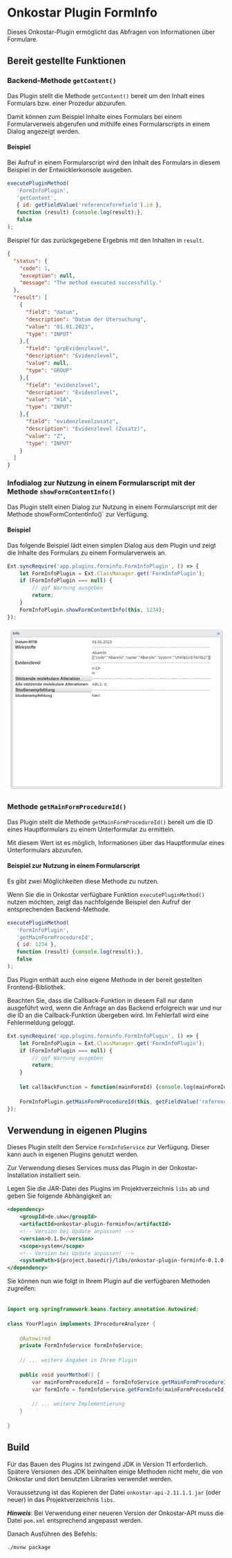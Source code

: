 # Onkostar Plugin FormInfo

Dieses Onkostar-Plugin ermöglicht das Abfragen von Informationen über Formulare.

## Bereit gestellte Funktionen

### Backend-Methode `getContent()`

Das Plugin stellt die Methode `getContent()` bereit um den Inhalt eines Formulars bzw. einer Prozedur abzurufen.

Damit können zum Beispiel Inhalte eines Formulars bei einem Formularverweis abgerufen und mithilfe
eines Formularscripts in einem Dialog angezeigt werden.

#### Beispiel

Bei Aufruf in einem Formularscript wird den Inhalt des Formulars in diesem Beispiel in der Entwicklerkonsole ausgeben.

```javascript
executePluginMethod(
   'FormInfoPlugin',
   'getContent',
   { id: getFieldValue('referenceformfield').id },
   function (result) {console.log(result);},
   false
);
```

Beispiel für das zurückgegebene Ergebnis mit den Inhalten in `result`.

```json
{
  "status": {
    "code": 1,
    "exception": null,
    "message": "The method executed successfully."
  },
  "result": [
    {
      "field": "datum",
      "description": "Datum der Utersuchung",
      "value": "01.01.2023",
      "type": "INPUT"
    },{
      "field": "grpEvidenzlevel",
      "description": "Evidenzlevel",
      "value": null,
      "type": "GROUP"
    },{
      "field": "evidenzlevel",
      "description": "Evidenzlevel",
      "value": "m1A",
      "type": "INPUT"
    },{
      "field": "evidenzlevelzusatz",
      "description": "Evidenzlevel (Zusatz)",
      "value": "Z",
      "type": "INPUT"
    }
  ]
}
```

### Infodialog zur Nutzung in einem Formularscript mit der Methode `showFormContentInfo()`

Das Plugin stellt einen Dialog zur Nutzung in einem Formularscript mit der Methode showFormContentInfo()` zur Verfügung.

#### Beispiel

Das folgende Beispiel lädt einen simplen Dialog aus dem Plugin und zeigt die Inhalte des Formulars zu einem Formularverweis an.

```javascript
Ext.syncRequire('app.plugins.forminfo.FormInfoPlugin', () => {
    let FormInfoPlugin = Ext.ClassManager.get('FormInfoPlugin');
    if (FormInfoPlugin === null) {
        // ggf Warnung ausgeben
        return;
    }
    FormInfoPlugin.showFormContentInfo(this, 1234);
});
```

![Beispiel des Infodialogs](./examples/image.png)

### Methode `getMainFormProcedureId()`

Das Plugin stellt die Methode `getMainFormProcedureId()` bereit um die ID eines Hauptformulars zu einem Unterformular zu ermitteln.

Mit diesem Wert ist es möglich, Informationen über das Hauptformular eines Unterformulars abzurufen.

#### Beispiel zur Nutzung in einem Formularscript

Es gibt zwei Möglichkeiten diese Methode zu nutzen.

Wenn Sie die in Onkostar verfügbare Funktion `executePluginMethod()` nutzen möchten, zeigt das nachfolgende Beispiel den Aufruf der entsprechenden Backend-Methode.

```javascript
executePluginMethod(
   'FormInfoPlugin',
   'getMainFormProcedureId',
   { id: 1234 },
   function (result) {console.log(result);},
   false
);
```

Das Plugin enthält auch eine eigene Methode in der bereit gestellten Frontend-Bibliothek.

Beachten Sie, dass die Callback-Funktion in diesem Fall nur dann ausgeführt wird, wenn die Anfrage an das Backend erfolgreich war und nur die ID an die Callback-Funktion übergeben wird. Im Fehlerfall wird eine Fehlermeldung geloggt.

```javascript
Ext.syncRequire('app.plugins.forminfo.FormInfoPlugin', () => {
    let FormInfoPlugin = Ext.ClassManager.get('FormInfoPlugin');
    if (FormInfoPlugin === null) {
        // ggf Warnung ausgeben
        return;
    }
    
    let callbackFunction = function(mainFormId) {console.log(mainFormId);};
    
    FormInfoPlugin.getMainFormProcedureId(this, getFieldValue('referenceformfield').id, callbackFunction);
});
```
## Verwendung in eigenen Plugins

Dieses Plugin stellt den Service `FormInfoService` zur Verfügung. Dieser kann auch in eigenen Plugins genutzt werden.

Zur Verwendung dieses Services muss das Plugin in der Onkostar-Installation installiert sein.

Legen Sie die JAR-Datei des Plugins im Projektverzeichnis `libs` ab und geben Sie folgende Abhängigkeit an:

```xml
<dependency>
    <groupId>de.ukw</groupId>
    <artifactId>onkostar-plugin-forminfo</artifactId>
    <!-- Version bei Update anpassen! -->
    <version>0.1.0</version>
    <scope>system</scope>
    <!-- Version bei Update anpassen! -->
    <systemPath>${project.basedir}/libs/onkostar-plugin-forminfo-0.1.0.jar</systemPath>
</dependency>
```

Sie können nun wie folgt in Ihrem Plugin auf die verfügbaren Methoden zugreifen:

```java

import org.springframework.beans.factory.annotation.Autowired;

class YourPlugin implements IProcedureAnalyzer {

    @Autowired
    private FormInfoService formInfoService;
    
    // ... weitere Angaben in Ihrem Plugin
    
    public void yourMethod() {
        var mainFormProcedureId = formInfoService.getMainFormProcedureId(123);
        var formInfo = formInfoService.getFormInfo(mainFormProcedureId);
        
        // ... weitere Implementierung
    } 

}

```

## Build

Für das Bauen des Plugins ist zwingend JDK in Version 11 erforderlich.
Spätere Versionen des JDK beinhalten einige Methoden nicht mehr, die von Onkostar und dort benutzten Libraries verwendet
werden.

Voraussetzung ist das Kopieren der Datei `onkostar-api-2.11.1.1.jar` (oder neuer) in das Projektverzeichnis `libs`.

**_Hinweis_**: Bei Verwendung einer neueren Version der Onkostar-API muss die Datei `pom.xml` entsprechend angepasst
werden.

Danach Ausführen des Befehls:

```shell
./mvnw package
```